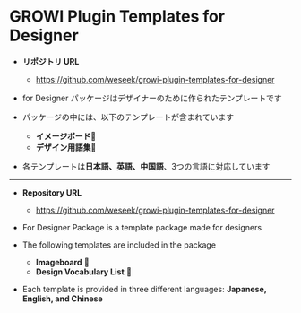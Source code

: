 # GROWI Plugin Templates for Designer

- **リポジトリ URL**
    - https://github.com/weseek/growi-plugin-templates-for-designer

- for Designer パッケージはデザイナーのために作られたテンプレートです 
- パッケージの中には、以下のテンプレートが含まれています
    - **イメージボード**🎨
    - **デザイン用語集**📃
- 各テンプレートは**日本語、英語、中国語**、3つの言語に対応しています
----
- **Repository URL**
    - https://github.com/weseek/growi-plugin-templates-for-designer

- For Designer Package is a template package made for designers 
- The following templates are included in the package
    - **Imageboard** 🎨
    - **Design Vocabulary List** 📃
- Each template is provided in three different languages: **Japanese, English, and Chinese**
